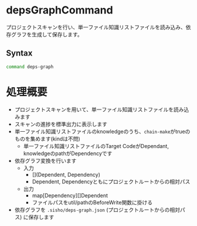 # depsGraphCommand

プロジェクトスキャンを行い、単一ファイル知識リストファイルを読み込み、依存グラフを生成して保存します。

## Syntax

```bash
command deps-graph
```

# 処理概要

* プロジェクトスキャンを用いて、単一ファイル知識リストファイルを読み込みます
* スキャンの進捗を標準出力に表示します
* 単一ファイル知識リストファイルのknowledgeのうち、`chain-make`がtrueのものを集めます(kindは不問)
  * 単一ファイル知識リストファイルのTarget CodeがDependant, knowledgeのpathがDependencyです
* 依存グラフ変換を行います
  * 入力
    * [](Dependent, Dependency)
    * Dependent, Dependencyともにプロジェクトルートからの相対パス
  * 出力
    * map[Dependency][]Dependent
    * ファイルパスをutil/pathのBeforeWrite関数に掛ける
* 依存グラフを `.sisho/deps-graph.json` (プロジェクトルートからの相対パス) に保存します

